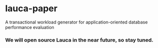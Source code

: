 # lauca-paper
A transactional workload generator for application-oriented database performance evaluation

### We will open source Lauca in the near future, so stay tuned.

